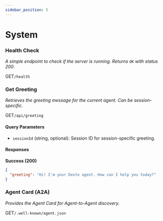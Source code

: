 ```yaml
---
sidebar_position: 5
---
```


# System

### Health Check
*A simple endpoint to check if the server is running. Returns `OK` with status 200.*

<p class="api-endpoint-header"><span class="api-method get">GET</span><code>/health</code></p>

### Get Greeting
*Retrieves the greeting message for the current agent. Can be session-specific.*

<p class="api-endpoint-header"><span class="api-method get">GET</span><code>/api/greeting</code></p>

#### Query Parameters
- `sessionId` (string, optional): Session ID for session-specific greeting.

#### Responses

**Success (200)**
```json
{
  "greeting": "Hi! I'm your Dexto agent. How can I help you today?"
}
```

### Agent Card (A2A)
*Provides the Agent Card for Agent-to-Agent discovery.*

<p class="api-endpoint-header"><span class="api-method get">GET</span><code>/.well-known/agent.json</code></p>
